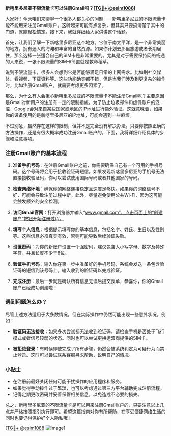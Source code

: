**新喀里多尼亚不限流量卡可以注册Gmail吗？[[TG💪+ @esim1088](https://t.me/s/esim1088)]**

大家好！今天咱们来聊聊一个很多人都关心的问题——新喀里多尼亚的不限流量卡能不能用来注册Gmail账户。这听起来可能有点复杂，但其实只要搞清楚了其中的门道，就能轻松搞定。接下来，我就详细给大家讲讲这个话题。

首先，让我们了解一下新喀里多尼亚这个地方。它位于南太平洋，是一个非常美丽的地方，拥有迷人的海滩和丰富的自然资源。如果你计划去那里旅游或者长期居住，那么选择一张适合自己的SIM卡是非常重要的。尤其是对于需要保持网络畅通的人来说，一张不限流量的SIM卡简直就是救命稻草。

说到不限流量卡，很多人会想到它是否能够满足日常的上网需求。比如刷社交媒体、看视频、下载资料等。这些功能确实都不错，但是当我们涉及到更复杂的操作时，比如注册Gmail账户，就需要考虑更多因素了。

那么，为什么有人会担心新喀里多尼亚的不限流量卡不能注册Gmail呢？主要原因是Gmail对新用户的注册有一定的限制措施。为了防止垃圾邮件和虚假账户的泛滥，Google会对来自某些国家或地区的IP地址进行额外验证。这就意味着，如果你的设备使用的是新喀里多尼亚的IP地址，可能会遇到一些麻烦。

不过别急，虽然存在这样的限制，但并不是完全没有解决办法。只要你按照正确的方法操作，还是有很大概率成功注册Gmail账户的。下面，我将详细介绍具体的步骤和注意事项。

### 注册Gmail账户的基本流程

1. **准备手机号码**：在注册Gmail账户之前，你需要确保自己有一个可用的手机号码。这个号码将会用于接收验证码短信。如果发现新喀里多尼亚的手机号无法直接接收验证码，你可以尝试使用国际号码或者其他国家的号码。

2. **检查网络环境**：确保你的网络连接稳定且速度足够快。如果你的网络信号不好，可能会导致注册过程中断。此外，尽量避免使用公共Wi-Fi，因为这可能会触发额外的安全检测。

3. **访问Gmail官网**：打开浏览器并输入“www.gmail.com”，点击页面上的“创建账户”按钮开始注册过程。

4. **填写个人信息**：根据提示填写你的基本信息，包括名字、姓氏、生日以及性别等。这些信息必须真实有效，否则可能导致后续验证失败。

5. **设置密码**：为你的新账户设置一个强密码，建议包含大小写字母、数字及特殊字符，并且长度不少于8位。

6. **验证手机号码**：输入你在第一步中准备好的手机号码，系统会发送一条包含验证码的短信到该号码上。输入收到的验证码以完成验证。

7. **完成注册**：最后一步就是确认所有信息无误后提交表单，恭喜你，你的Gmail账户已经成功创建啦！

### 遇到问题怎么办？

尽管上述方法适用于大多数情况，但在实际操作中仍然可能出现一些意外状况。例如：

- **验证码无法接收**：如果多次尝试都无法收到验证码，请检查手机是否处于飞行模式或者信号较弱的状态。同时也可以尝试更换运营商提供的SIM卡。

- **被拒绝登录**：有时候即使完成了所有步骤，仍然会被系统判定为可疑行为而禁止登录。这时可以尝试联系客服寻求帮助，说明自己的情况。

### 小贴士

- 在注册前最好关闭任何可能干扰操作的应用程序和服务。
- 如果觉得手动操作过于繁琐，也可以考虑通过第三方平台辅助完成注册流程。
- 记得定期更改密码并妥善保管相关信息，以免造成不必要的损失。

总之，新喀里多尼亚的不限流量卡是可以用来注册Gmail账户的，只要注意以上几点并严格按照指引执行即可。希望这篇指南对你有所帮助，在享受便捷网络生活的同时也要记得保护好个人隐私哦！

[[TG💪+ @esim1088](https://t.me/s/esim1088) ![Image](https://i.postimg.cc/4NQfJmqS/Snipaste-2025-05-13-00-14-12.png)]